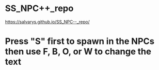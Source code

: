 # SS_NPC++_repo
https://salvarys.github.io/SS_NPC--_repo/

 # Press "S" first to spawn in the NPCs then use F, B, O, or W to change the text
